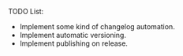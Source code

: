 TODO List:
* Implement some kind of changelog automation.
* Implement automatic versioning.
* Implement publishing on release.